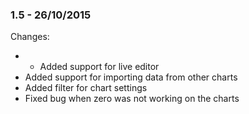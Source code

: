 

### 1.5 - 26/10/2015

 Changes: 


 * * Added support for live editor
* Added support for importing data from other charts
* Added filter for chart settings
* Fixed bug when zero was not working on the charts
